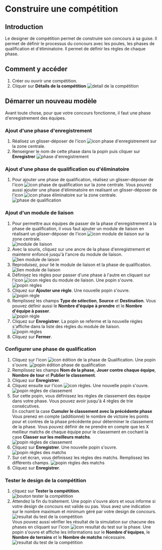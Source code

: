 ﻿# Construire une compétition

## Introduction

Le designer de compétition permet de construire son concours à sa guise.
Il permet de définir le processus du concours avec les poules, les phases de qualification et d'éliminatoire.
Il permet de définir les règles de chaque phase.

## Comment y accéder

1. Créer ou ouvrir une compétition.
2. Cliquer sur **Détails de la compétition**
 ![detail de la compétition](img/design-competition/1.jpg)

## Démarrer un nouveau modèle

Avant toute chose, pour que votre concours fonctionne, il faut une phase d'enregistrement des équipes.

### Ajout d'une phase d'enregistrement

1. Réalisez un glisser-déposer de l'icon ![icon phase d'enregistrement](img/design-competition/2.jpg) sur la zone centrale.
2. Renseigner le nom de cette phase dans la popin puis cliquer sur **Enregistrer**
 ![phase d'enregistrement](img/design-competition/3.jpg)

### Ajout d'une phase de qualification ou d'éliminatoire

1. Pour ajouter une phase de qualification, réalisez un glisser-déposer de l'icon ![icon phase de qualification](img/design-competition/4.jpg) sur la zone centrale.
 Vous pouvez aussi ajouter une phase d'éliminatoire en realisant un glisser-déposer de l'icon ![icon phase éliminatoire](img/design-competition/5.jpg) sur la zone centrale.
 ![phase de qualification](img/design-competition/6.jpg)

### Ajout d'un module de liaison

1. Pour permettre aux équipes de passer de la phase d'enregistrement à la phase de qualification, il vous faut ajouter un module de liaison en réalisant un glisser-déposer de l'icon ![icon module de liaison](img/design-competition/7.jpg) sur la zone centrale.  
 ![module de liaison](img/design-competition/8.jpg)
2. Avec la souris, cliquez sur une ancre de la phase d'enregistrement et maintenir enfoncé jusqu'à l'ancre du module de liaison.
 ![lien module de laison](img/design-competition/9.jpg)
3. Reproduisez, pour lié le module de liaison et la phase de qualification.
 ![lien module de liaison](img/design-competition/10.jpg)
4. Définisez les règles pour passer d'une phase à l'autre en cliquant sur l'icon ![icon règles](img/design-competition/11.jpg) du module de liaison. Une popin s'ouvre.  
 ![popin règles](img/design-competition/12.jpg)
5. Cliquez sur **Ajouter une règle**. Une nouvelle popin s'ouvre.  
 ![popin règle](img/design-competition/13.jpg)
6. Remplissez les champs **Type de sélection**, **Source** et **Destination**. Vous pouvez définir aussi le **Nombre d'équipe à prendre** et le **Nombre d'équipe à passer**.  
 ![popin règle](img/design-competition/14.jpg)
7. Cliquez sur **Enregistrer**. La popin se referme et la nouvelle règles s'affiche dans la liste des règles du module de liaison.  
 ![popin règles](img/design-competition/15.jpg)
8. Cliquez sur **Fermer**.

### Configurer une phase de qualification

1. Cliquez sur l'icon ![icon édition](img/design-competition/16.jpg) de la phase de Qualification. Une popin s'ouvre.
 ![popin édition phase de qualification](img/design-competition/17.jpg)
2. Remplissez les champs **Nom de la phase**, **Jouer contre chaque équipe**, **Nombre de tour** et **Publier le classement**.
3. Cliquez sur **Enregistrer**.
4. Cliquez ensuite sur l'icon ![icon règles](img/design-competition/11.jpg). Une nouvelle popin s'ouvre.  
 ![popin règles de classement](img/design-competition/18.jpg)
5. Sur cette popin, vous définissez les règles de classement des équipe dans votre phase. Vous pouvez avoir jusqu'à 4 règles de trie consécutives.  
 En cochant la case **Cumuler le classement avec la précédente phase** Vous prenez en compte (additionné) le nombre de victoire les points pour et contres de la phase précédente pour déterminer le classement de la phase.
 Vous pouvez définir de ne prendre en compte que les X meilleur matchs de chaque équipe pour le classement en cochant la case **Classer sur les meilleurs matchs**.  
 ![popin règles de classement](img/design-competition/19.jpg)
6. Cliquez sur **Enregistrer**. Une nouvelle popin s'ouvre.  
 ![popin règles des matchs](img/design-competition/20.jpg)
7. Sur cet écran, vous définissez les règles des matchs. Remplissez les différents champs.
 ![popin règles des matchs](img/design-competition/21.jpg)
8. Cliquez sur **Enregistrer**.

### Tester le design de la compétition

1. cliquez sur **Tester la compétition**.  
 ![bouton tester la compétition](img/design-competition/22.jpg)
2. Attendez la fin du traitement. Une popin s'ouvre alors et vous informe si votre design de concours est valide ou pas. Vous avez une indication sur le nombre maximum et minimum géré par votre design de concours.
 ![resultat du test de la compétition](img/design-competition/23.jpg)  
  Vous pouvez aussi vérifier les résultat de la simulation sur chacune des phases en cliquant sur l'icon ![icon resultat du test sur la phase](img/design-competition/24.jpg). Une popin s'ouvre et affiche les informations sur le **Nombre d'équipes**, le **Nombre de terrains** et le **Nombre de matchs** nécessaire.  
  ![resultat du test de la compétition](img/design-competition/25.jpg)